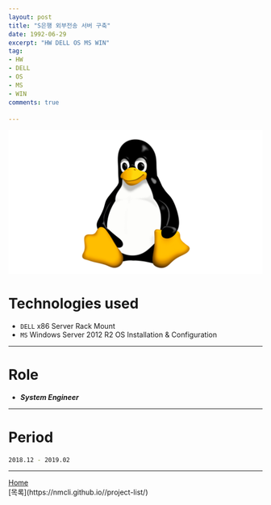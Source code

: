```yaml
---
layout: post
title: "S은행 외부전송 서버 구축"
date: 1992-06-29
excerpt: "HW DELL OS MS WIN"
tag:
- HW
- DELL
- OS
- MS
- WIN
comments: true

---
```


![Untitled](/assets/img/linux_logo.png)
# Technologies used
* `DELL` x86 Server Rack Mount
* `MS` Windows Server 2012 R2 OS Installation & Configuration

---

# Role
* ***System Engineer***

---

# Period
```bash
2018.12 - 2019.02
```
---

<div markdown="0"><a href="#" class="btn">Home</a></div>
[목록](https://nmcli.github.io//project-list/)
